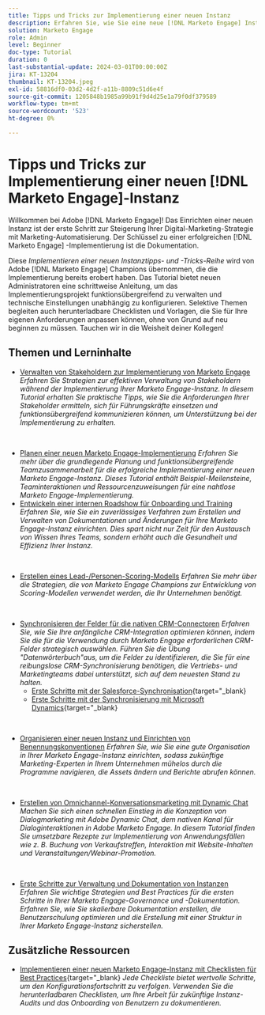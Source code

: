 ```yaml
---
title: Tipps und Tricks zur Implementierung einer neuen Instanz
description: Erfahren Sie, wie Sie eine neue [!DNL Marketo Engage] Instanz implementieren, um ihre Leistungsfähigkeit optimal zu nutzen.
solution: Marketo Engage
role: Admin
level: Beginner
doc-type: Tutorial
duration: 0
last-substantial-update: 2024-03-01T00:00:00Z
jira: KT-13204
thumbnail: KT-13204.jpeg
exl-id: 58816df0-03d2-4d2f-a11b-8809c51d6e4f
source-git-commit: 1205848b1985a99b91f9d4d25e1a79f0df379589
workflow-type: tm+mt
source-wordcount: '523'
ht-degree: 0%

---
```


# Tipps und Tricks zur Implementierung einer neuen [!DNL Marketo Engage]-Instanz

Willkommen bei Adobe [!DNL Marketo Engage]! Das Einrichten einer neuen Instanz ist der erste Schritt zur Steigerung Ihrer Digital-Marketing-Strategie mit Marketing-Automatisierung. Der Schlüssel zu einer erfolgreichen [!DNL Marketo Engage] -Implementierung ist die Dokumentation.

Diese _Implementieren einer neuen Instanztipps- und -Tricks-Reihe_ wird von Adobe [!DNL Marketo Engage] Champions übernommen, die die Implementierung bereits erobert haben. Das Tutorial bietet neuen Administratoren eine schrittweise Anleitung, um das Implementierungsprojekt funktionsübergreifend zu verwalten und technische Einstellungen unabhängig zu konfigurieren. Selektive Themen begleiten auch herunterladbare Checklisten und Vorlagen, die Sie für Ihre eigenen Anforderungen anpassen können, ohne von Grund auf neu beginnen zu müssen. Tauchen wir in die Weisheit deiner Kollegen!

## Themen und Lerninhalte

* [Verwalten von Stakeholdern zur Implementierung von Marketo Engage](/help/marketo-tutorial-implementing-new-instance/managing-stakeholder-communications.md)
  *Erfahren Sie Strategien zur effektiven Verwaltung von Stakeholdern während der Implementierung Ihrer Marketo Engage-Instanz. In diesem Tutorial erhalten Sie praktische Tipps, wie Sie die Anforderungen Ihrer Stakeholder ermitteln, sich für Führungskräfte einsetzen und funktionsübergreifend kommunizieren können, um Unterstützung bei der Implementierung zu erhalten.*
<br>

* [Planen einer neuen Marketo Engage-Implementierung](/help/marketo-tutorial-implementing-new-instance/planning-for-new-implementation.md)
  *Erfahren Sie mehr über die grundlegende Planung und funktionsübergreifende Teamzusammenarbeit für die erfolgreiche Implementierung einer neuen Marketo Engage-Instanz. Dieses Tutorial enthält Beispiel-Meilensteine, Teaminteraktionen und Ressourcenzuweisungen für eine nahtlose Marketo Engage-Implementierung.*
  <br>
* [Entwickeln einer internen Roadshow für Onboarding und Training](/help/marketo-tutorial-implementing-new-instance/internal-training-roadshow.md)
  *Erfahren Sie, wie Sie ein zuverlässiges Verfahren zum Erstellen und Verwalten von Dokumentationen und Änderungen für Ihre Marketo Engage-Instanz einrichten. Dies spart nicht nur Zeit für den Austausch von Wissen Ihres Teams, sondern erhöht auch die Gesundheit und Effizienz Ihrer Instanz.*
<br>

* [Erstellen eines Lead-/Personen-Scoring-Modells](/help/marketo-tutorial-implementing-new-instance/building-person-scoring-model.md)
  *Erfahren Sie mehr über die Strategien, die von Marketo Engage Champions zur Entwicklung von Scoring-Modellen verwendet werden, die Ihr Unternehmen benötigt.*
<br>

* [Synchronisieren der Felder für die nativen CRM-Connectoren](/help/marketo-tutorial-implementing-new-instance/syncing-fields-for-crm-integration.md)
  *Erfahren Sie, wie Sie Ihre anfängliche CRM-Integration optimieren können, indem Sie die für die Verwendung durch Marketo Engage erforderlichen CRM-Felder strategisch auswählen. Führen Sie die Übung &quot;Datenwörterbuch&quot;aus, um die Felder zu identifizieren, die Sie für eine reibungslose CRM-Synchronisierung benötigen, die Vertriebs- und Marketingteams dabei unterstützt, sich auf dem neuesten Stand zu halten.*
   * [Erste Schritte mit der Salesforce-Synchronisation](https://experienceleague.adobe.com/en/docs/marketo-learn/tutorials/lead-and-data-management/salesforce-sync-setup){target="_blank}
   * [Erste Schritte mit der Synchronisierung mit Microsoft Dynamics](https://experienceleague.adobe.com/en/docs/marketo-learn/tutorials/lead-and-data-management/microsoft-dynamics-sync-setup){target="_blank}
<br>

* [Organisieren einer neuen Instanz und Einrichten von Benennungskonventionen](/help/marketo-tutorial-implementing-new-instance/organizing-new-instance.md)
  *Erfahren Sie, wie Sie eine gute Organisation in Ihrer Marketo Engage-Instanz einrichten, sodass zukünftige Marketing-Experten in Ihrem Unternehmen mühelos durch die Programme navigieren, die Assets ändern und Berichte abrufen können.*
<br>

* [Erstellen von Omnichannel-Konversationsmarketing mit Dynamic Chat](/help/marketo-tutorial-implementing-new-instance/designing-omnichannel-conversational-marketing.md)
  *Machen Sie sich einen schnellen Einstieg in die Konzeption von Dialogmarketing mit Adobe Dynamic Chat, dem nativen Kanal für Dialoginteraktionen in Adobe Marketo Engage. In diesem Tutorial finden Sie umsetzbare Rezepte zur Implementierung von Anwendungsfällen wie z. B. Buchung von Verkaufstreffen, Interaktion mit Website-Inhalten und Veranstaltungen/Webinar-Promotion.*
<br>

* [Erste Schritte zur Verwaltung und Dokumentation von Instanzen](/help/marketo-tutorial-implementing-new-instance/documenting-your-instance.md)
  *Erfahren Sie wichtige Strategien und Best Practices für die ersten Schritte in Ihrer Marketo Engage-Governance und -Dokumentation. Erfahren Sie, wie Sie skalierbare Dokumentation erstellen, die Benutzerschulung optimieren und die Erstellung mit einer Struktur in Ihrer Marketo Engage-Instanz sicherstellen.*

## Zusätzliche Ressourcen

* [Implementieren einer neuen Marketo Engage-Instanz mit Checklisten für Best Practices](https://experienceleague.adobe.com/en/docs/marketo/using/getting-started/implementing-a-new-marketo-engage-instance/where-to-start){target="_blank}
  *Jede Checkliste bietet wertvolle Schritte, um den Konfigurationsfortschritt zu verfolgen. Verwenden Sie die herunterladbaren Checklisten, um Ihre Arbeit für zukünftige Instanz-Audits und das Onboarding von Benutzern zu dokumentieren.*
